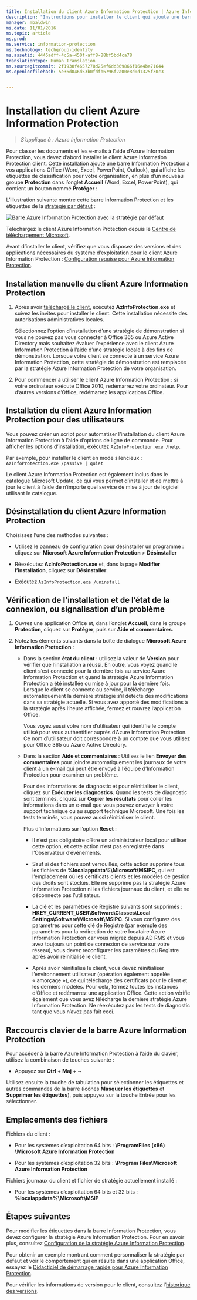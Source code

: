 ```yaml
---
title: Installation du client Azure Information Protection | Azure Information Protection
description: "Instructions pour installer le client qui ajoute une barre Information Protection à vos applications Office, à partir de laquelle vous pouvez sélectionner des étiquettes de classification pour vos documents et e-mails."
manager: mbaldwin
ms.date: 11/01/2016
ms.topic: article
ms.prod: 
ms.service: information-protection
ms.technology: techgroup-identity
ms.assetid: 4445adff-4c5a-450f-aff8-88bf5bd4ca78
translationtype: Human Translation
ms.sourcegitcommit: 2f1930f4657278d25ef6dd369866f16e4ba71644
ms.openlocfilehash: 5e36d046d53b0fdfb6796f2a00e8d0d1325f30c3


---
```


# <a name="installing-the-azure-information-protection-client"></a>Installation du client Azure Information Protection

>*S’applique à : Azure Information Protection*

Pour classer les documents et les e-mails à l’aide d’Azure Information Protection, vous devez d’abord installer le client Azure Information Protection client. Cette installation ajoute une barre Information Protection à vos applications Office (Word, Excel, PowerPoint, Outlook), qui affiche les étiquettes de classification pour votre organisation, en plus d’un nouveau groupe **Protection** dans l’onglet **Accueil** (Word, Excel, PowerPoint), qui contient un bouton nommé **Protéger** :

L’illustration suivante montre cette barre Information Protection et les étiquettes de la [stratégie par défaut](../deploy-use/configure-policy-default.md) :

![Barre Azure Information Protection avec la stratégie par défaut](../media/info-protect-bar-default.png)

Téléchargez le client Azure Information Protection depuis le [Centre de téléchargement Microsoft](https://www.microsoft.com/en-us/download/details.aspx?id=53018).

Avant d’installer le client, vérifiez que vous disposez des versions et des applications nécessaires du système d’exploitation pour le client Azure Information Protection : [Configuration requise pour Azure Information Protection](../get-started/requirements-azure-rms.md).


## <a name="to-install-the-azure-information-protection-client-manually"></a>Installation manuelle du client Azure Information Protection

1. Après avoir [téléchargé le client](https://www.microsoft.com/en-us/download/details.aspx?id=53018), exécutez **AzInfoProtection.exe** et suivez les invites pour installer le client. Cette installation nécessite des autorisations administratives locales.

    Sélectionnez l’option d’installation d’une stratégie de démonstration si vous ne pouvez pas vous connecter à Office 365 ou Azure Active Directory mais souhaitez évaluer l’expérience avec le client Azure Information Protection à l’aide d’une stratégie locale à des fins de démonstration. Lorsque votre client se connecte à un service Azure Information Protection, cette stratégie de démonstration est remplacée par la stratégie Azure Information Protection de votre organisation. 

2. Pour commencer à utiliser le client Azure Information Protection : si votre ordinateur exécute Office 2010, redémarrez votre ordinateur. Pour d’autres versions d’Office, redémarrez les applications Office.

## <a name="to-install-the-azure-information-protection-client-for-users"></a>Installation du client Azure Information Protection pour des utilisateurs

Vous pouvez créer un script pour automatiser l’installation du client Azure Information Protection à l’aide d’options de ligne de commande. Pour afficher les options d’installation, exécutez `AzInfoProtection.exe /help`.

Par exemple, pour installer le client en mode silencieux : `AzInfoProtection.exe /passive | quiet`

Le client Azure Information Protection est également inclus dans le catalogue Microsoft Update, ce qui vous permet d’installer et de mettre à jour le client à l’aide de n’importe quel service de mise à jour de logiciel utilisant le catalogue.

## <a name="to-uninstall-the-azure-information-protection-client"></a>Désinstallation du client Azure Information Protection

Choisissez l’une des méthodes suivantes :

- Utilisez le panneau de configuration pour désinstaller un programme : cliquez sur **Microsoft Azure Information Protection** > **Désinstaller**

- Réexécutez **AzInfoProtection.exe** et, dans la page **Modifier l’installation**, cliquez sur **Désinstaller**. 

- Exécutez `AzInfoProtection.exe /uninstall`


## <a name="to-verify-installation-connection-status-or-report-a-problem"></a>Vérification de l’installation et de l’état de la connexion, ou signalisation d’un problème

1. Ouvrez une application Office et, dans l’onglet **Accueil**, dans le groupe **Protection**, cliquez sur **Protéger**, puis sur **Aide et commentaires**.

2. Notez les éléments suivants dans la boîte de dialogue **Microsoft Azure Information Protection** :

    - Dans la section **état du client** : utilisez la valeur de **Version** pour vérifier que l’installation a réussi. En outre, vous voyez quand le client s’est connecté pour la dernière fois au service Azure Information Protection et quand la stratégie Azure Information Protection a été installée ou mise à jour pour la dernière fois. Lorsque le client se connecte au service, il télécharge automatiquement la dernière stratégie s’il détecte des modifications dans sa stratégie actuelle. Si vous avez apporté des modifications à la stratégie après l’heure affichée, fermez et rouvrez l’application Office.
    
        Vous voyez aussi votre nom d’utilisateur qui identifie le compte utilisé pour vous authentifier auprès d’Azure Information Protection. Ce nom d’utilisateur doit correspondre à un compte que vous utilisez pour Office 365 ou Azure Active Directory.

    - Dans la section **Aide et commentaires** : Utilisez le lien **Envoyer des commentaires** pour joindre automatiquement les journaux de votre client à un e-mail qui peut être envoyé à l’équipe d’Information Protection pour examiner un problème. 
    
        Pour des informations de diagnostic et pour réinitialiser le client, cliquez sur **Exécuter les diagnostics**. Quand les tests de diagnostic sont terminés, cliquez sur **Copier les résultats** pour coller les informations dans un e-mail que vous pouvez envoyer à votre support technique ou au support technique Microsoft. Une fois les tests terminés, vous pouvez aussi réinitialiser le client.
        
        Plus d’informations sur l’option **Reset** :
        
        - Il n’est pas obligatoire d’être un administrateur local pour utiliser cette option, et cette action n’est pas enregistrée dans l’Observateur d’événements. 
        
        - Sauf si des fichiers sont verrouillés, cette action supprime tous les fichiers de **%localappdata%\Microsoft\MSIPC**, qui est l’emplacement où les certificats clients et les modèles de gestion des droits sont stockés. Elle ne supprime pas la stratégie Azure Information Protection ni les fichiers journaux du client, et elle ne déconnecte pas l’utilisateur.
        
        - La clé et les paramètres de Registre suivants sont supprimés : **HKEY_CURRENT_USER\Software\Classes\Local Settings\Software\Microsoft\MSIPC**. Si vous configurez des paramètres pour cette clé de Registre (par exemple des paramètres pour la redirection de votre locataire Azure Information Protection car vous migrez depuis AD RMS et vous avez toujours un point de connexion de service sur votre réseau), vous devez reconfigurer les paramètres du Registre après avoir réinitialisé le client.
        
        - Après avoir réinitialisé le client, vous devez réinitialiser l’environnement utilisateur (opération également appelée « amorçage »), ce qui télécharge des certificats pour le client et les derniers modèles. Pour cela, fermez toutes les instances d’Office et redémarrez une application Office. Cette action vérifie également que vous avez téléchargé la dernière stratégie Azure Information Protection. Ne réexécutez pas les tests de diagnostic tant que vous n’avez pas fait ceci.

## <a name="keyboard-shortcuts-for-the-azure-information-protection-bar"></a>Raccourcis clavier de la barre Azure Information Protection

Pour accéder à la barre Azure Information Protection à l’aide du clavier, utilisez la combinaison de touches suivante :

- Appuyez sur **Ctrl** + **Maj** + **~** 

Utilisez ensuite la touche de tabulation pour sélectionner les étiquettes et autres commandes de la barre (icônes **Masquer les étiquettes** et **Supprimer les étiquettes**), puis appuyez sur la touche Entrée pour les sélectionner.


## <a name="file-locations"></a>Emplacements des fichiers

Fichiers du client :   

- Pour les systèmes d’exploitation 64 bits : **\ProgramFiles (x86) \Microsoft Azure Information Protection**

- Pour les systèmes d’exploitation 32 bits : **\Program Files\Microsoft Azure Information Protection**

Fichiers journaux du client et fichier de stratégie actuellement installé :

- Pour les systèmes d’exploitation 64 bits et 32 bits : **%localappdata%\Microsoft\MSIP**


## <a name="next-steps"></a>Étapes suivantes

Pour modifier les étiquettes dans la barre Information Protection, vous devez configurer la stratégie Azure Information Protection. Pour en savoir plus, consultez [Configuration de la stratégie Azure Information Protection](../deploy-use/configure-policy.md).

Pour obtenir un exemple montrant comment personnaliser la stratégie par défaut et voir le comportement qui en résulte dans une application Office, essayez le [Didacticiel de démarrage rapide pour Azure Information Protection](../get-started/infoprotect-quick-start-tutorial.md).

Pour vérifier les informations de version pour le client, consultez l’[historique des versions](client-version-release-history.md).



<!--HONumber=Nov16_HO1-->


